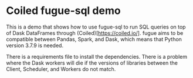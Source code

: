 # Coiled fugue-sql demo

This is a demo that shows how to use fugue-sql to run SQL queries on top of Dask DataFrames through (Coiled)[https://coiled.io/]. fugue aims to be compatible between Pandas, Spark, and Dask, which means that Python version 3.7.9 is needed.

There is a requirements file to install the dependencies. There is a problem where the Dask workers will die if the versions of libraries between the Client, Scheduler, and Workers do not match.